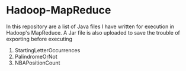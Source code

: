 # Hadoop-MapReduce
In this repository are a list of Java files I have written for execution in Hadoop's MapReduce. A Jar file is also uploaded to save the trouble of exporting before executing
1. StartingLetterOccurrences
2. PalindromeOrNot
3. NBAPositionCount
